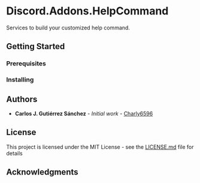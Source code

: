 # Discord.Addons.HelpCommand

Services to build your customized help command.

## Getting Started

### Prerequisites

### Installing

## Authors

* **Carlos J. Gutiérrez Sánchez** - *Initial work* - [Charly6596](https://github.com/Charly6596)

## License

This project is licensed under the MIT License - see the [LICENSE.md](LICENSE.md) file for details

## Acknowledgments

